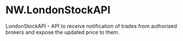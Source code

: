 # NW.LondonStockAPI
LondonStockAPI - API to receive notification of trades from authorised brokers and expose the updated price to them.
